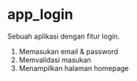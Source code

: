 # app_login
Sebuah aplikasi dengan fitur login.

1. Memasukan email & password
2. Memvalidasi masukan
3. Menampilkan halaman homepage
